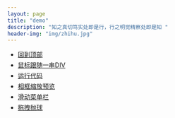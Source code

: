 ```yaml
---
layout: page
title: "demo"
description: "知之真切笃实处即是行，行之明觉精察处即是知 "
header-img: "img/zhihu.jpg"
---
```


<style type="text/css">
	p{margin: 4px 0 !important;}
</style>

- [回到顶部](http://htmlpreview.github.io/?https://github.com/Gemicat/gemicat.github.io/blob/master/demo/GoTop/index.html)

- [鼠标跟随一串DIV](http://htmlpreview.github.io/?https://github.com/Gemicat/gemicat.github.io/blob/master/demo/MoveDiv/index.html)

- [运行代码](http://htmlpreview.github.io/?https://github.com/Gemicat/gemicat.github.io/blob/master/demo/RunCode/index.html)

- [相框缩放预览](http://htmlpreview.github.io/?https://github.com/Gemicat/gemicat.github.io/blob/master/demo/SuoFang/index.html)

- [滑动菜单栏](http://htmlpreview.github.io/?https://github.com/Gemicat/gemicat.github.io/blob/master/demo/TanNav/index.html)

- [拖拽抛球](http://htmlpreview.github.io/?https://github.com/Gemicat/gemicat.github.io/blob/master/demo/TuoZhuai/index.html)








